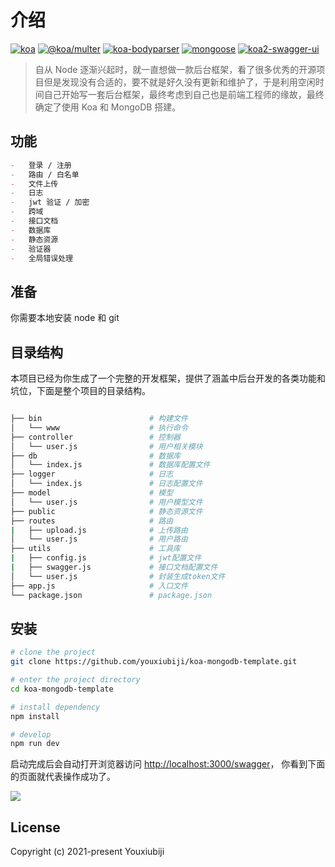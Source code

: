 # 介绍

[![koa](https://img.shields.io/badge/koa-2.13.4-lightgrey)](https://koa.bootcss.com/)
[![@koa/multer](https://img.shields.io/badge/%40koa%2Fmulter-3.0.0-orange)](https://github.com/koajs/multer)
[![koa-bodyparser](https://img.shields.io/badge/koa--bodyparser-4.3.0-orange)](https://github.com/koajs/bodyparser)
[![mongoose](https://img.shields.io/badge/mongoose-6.1.4-orange)](https://mongoosejs.com/)
[![koa2-swagger-ui](https://img.shields.io/badge/koa2--swagger--ui-5.3.0-green)](https://github.com/scttcper/koa2-swagger-ui)


> 自从 Node 逐渐兴起时，就一直想做一款后台框架，看了很多优秀的开源项目但是发现没有合适的，要不就是好久没有更新和维护了，于是利用空闲时间自己开始写一套后台框架，最终考虑到自己也是前端工程师的缘故，最终确定了使用 Koa 和 MongoDB 搭建。


## 功能

```md
-   登录 / 注册
-   路由 / 白名单
-   文件上传
-   日志
-   jwt 验证 / 加密
-   跨域
-   接口文档
-   数据库
-   静态资源
-   验证器
-   全局错误处理
```

## 准备

你需要本地安装 node 和 git

## 目录结构

本项目已经为你生成了一个完整的开发框架，提供了涵盖中后台开发的各类功能和坑位，下面是整个项目的目录结构。

```sh

├── bin                        # 构建文件
│   └── www                    # 执行命令
├── controller                 # 控制器
│   └── user.js                # 用户相关模块
├── db                         # 数据库
│   └── index.js               # 数据库配置文件
├── logger                     # 日志
│   └── index.js               # 日志配置文件
├── model                      # 模型
│   └── user.js                # 用户模型文件
├── public                     # 静态资源文件
├── routes                     # 路由
|   ├── upload.js              # 上传路由
│   └── user.js                # 用户路由
├── utils                      # 工具库
|   ├── config.js              # jwt配置文件
|   ├── swagger.js             # 接口文档配置文件
│   └── user.js                # 封装生成token文件
├── app.js                     # 入口文件
└── package.json               # package.json
```

## 安装

```sh
# clone the project
git clone https://github.com/youxiubiji/koa-mongodb-template.git

# enter the project directory
cd koa-mongodb-template

# install dependency
npm install

# develop
npm run dev
```

启动完成后会自动打开浏览器访问 [http://localhost:3000/swagger](http://localhost:3000/swagger)， 你看到下面的页面就代表操作成功了。

![](https://static.youxiubiji.com/uploads/2022017/1641549233891475.png)


## License

Copyright (c) 2021-present Youxiubiji

